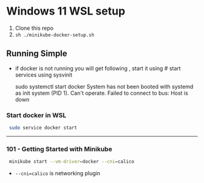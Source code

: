 # Windows 11 WSL setup

1. Clone this repo
2. ```sh ./minikube-docker-setup.sh ```

## Running Simple


* if docker is not running you will get following , start it using # start services using sysvinit

    sudo systemctl start docker
    System has not been booted with systemd as init system (PID 1). Can't operate.
    Failed to connect to bus: Host is down


### Start docker in WSL
```sh
 sudo service docker start
```

----

### 101 - Getting Started with Minikube

```sh
 minikube start --vm-driver=docker --cni=calico
 ```

 * `--cni=calico` is networking plugin
 